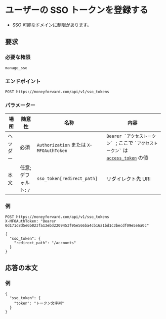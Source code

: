 # ユーザーの SSO トークンを登録する

- SSO 可能なドメインに制限があります。

## 要求

### 必要な権限

`manage_sso`

### エンドポイント

```
POST https://moneyforward.com/api/v1/sso_tokens
```

### パラメーター

| 場所     | 随意性                | 名称                                    | 内容                                                                                                 |
| -------- | --------------------- | --------------------------------------- | ---------------------------------------------------------------------------------------------------- |
| ヘッダー | 必須                  | `Authorization` または `X-MFOAuthToken` | `` Bearer `アクセストークン`  ``; ここで `` `アクセストークン` `` は [`access_token`](token.md) の値 |
| 本文     | 任意; デフォルト: `/` | `sso_token[redirect_path]`              | リダイレクト先 URI                                                                                   |

### 例

```
POST https://moneyforward.com/api/v1/sso_tokens
X-MFOAuthToken: "Bearer 0d171c8d5e6b023fa13ebd2209453f95e566ba4cb16a1bd1c3becdf09e5e6a0c"

{
  "sso_token": {
    "redirect_path": "/accounts"
  }
}
```

## 応答の本文

### 例

```
{
  "sso_token": {
    "token": "トークン文字列"
  }
}
```
